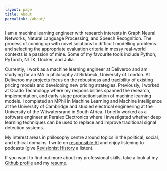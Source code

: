 ```yaml
---
layout: page
title: About
permalink: /about/
---
```


I am a machine learning engineer with research interests in Graph Neural Networks, Natural Language Processing, and Speech Recognition. The process of coming up with novel solutions to difficult modelling problems and selecting the appropriate evaluation criteria in messy real-world contexts is a passion of mine. Some of my favourite tools include Python, PyTorch, NLTK, Docker, and Julia.

Currently, I work as a machine learning engineer at Deliveroo and am studying for an MA in philosophy at Birkbeck, University of London. At Deliveroo my projects focus on the robustness and tracibility of existing pricing models and developing new pricing strategies. Previously, I worked at Ocado Technology where my responsibilities spanned the research, implementation, and early-stage productionisation of machine learning models. I completed an MPhil in Machine Learning and Machine Intelligence at the University of Cambridge and studied electrical engineering at the University of the Witwatersrand in South Africa. I briefly worked as a software engineer at Peralex Electronics where I investigated whether deep learning techniques can be used to replace and improve traditional signal detection systems.

My interest areas in philosophy centre around topics in the political, social, and ethical domains. I write on [responsible AI](https://www.whattodoaboutnow.com/post/responsible-ai-responsible-to-whom) and enjoy listening to podcasts (give [Revisionist History](http://revisionisthistory.com/) a listen).

If you want to find out more about my professional skills, take a look at my [Github profile](https://github.com/alecokas) and my [resume](/PDFs/resume/A-Kastanos-CV.pdf). 
